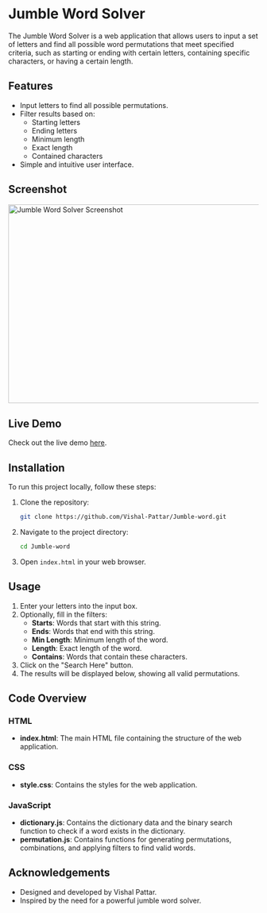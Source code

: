 # Jumble Word Solver

The Jumble Word Solver is a web application that allows users to input a set of letters and find all possible word permutations that meet specified criteria, such as starting or ending with certain letters, containing specific characters, or having a certain length.

## Features

- Input letters to find all possible permutations.
- Filter results based on:
  - Starting letters
  - Ending letters
  - Minimum length
  - Exact length
  - Contained characters
- Simple and intuitive user interface.

## Screenshot

<img src="https://github.com/Vishal-Pattar/Jumble-word/assets/104265753/74449a26-48fc-4976-86be-37716c8a418e" alt='Jumble Word Solver Screenshot' height='400px' width='800px'/>

## Live Demo

Check out the live demo [here](https://vishal-pattar.github.io/Jumble-word/).

## Installation

To run this project locally, follow these steps:

1. Clone the repository:
   ```bash
   git clone https://github.com/Vishal-Pattar/Jumble-word.git
   ```
2. Navigate to the project directory:
   ```bash
   cd Jumble-word
   ```
3. Open `index.html` in your web browser.

## Usage

1. Enter your letters into the input box.
2. Optionally, fill in the filters:
   - **Starts**: Words that start with this string.
   - **Ends**: Words that end with this string.
   - **Min Length**: Minimum length of the word.
   - **Length**: Exact length of the word.
   - **Contains**: Words that contain these characters.
3. Click on the "Search Here" button.
4. The results will be displayed below, showing all valid permutations.

## Code Overview

### HTML

- **index.html**: The main HTML file containing the structure of the web application.

### CSS

- **style.css**: Contains the styles for the web application.

### JavaScript

- **dictionary.js**: Contains the dictionary data and the binary search function to check if a word exists in the dictionary.
- **permutation.js**: Contains functions for generating permutations, combinations, and applying filters to find valid words.

## Acknowledgements

- Designed and developed by Vishal Pattar.
- Inspired by the need for a powerful jumble word solver.
